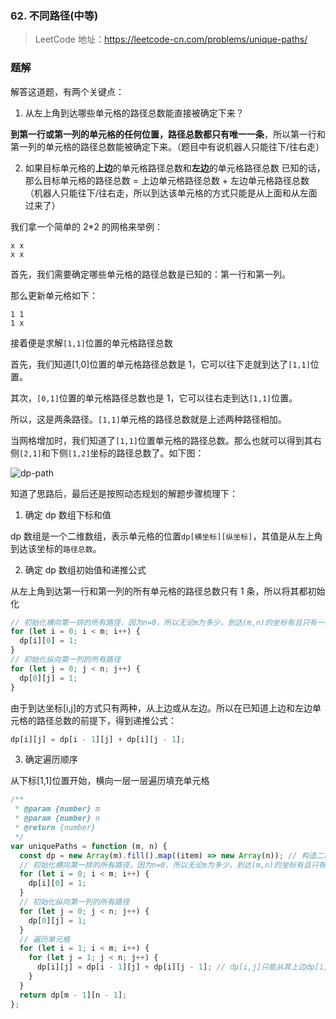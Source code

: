 ### 62. 不同路径(中等)

> LeetCode 地址：https://leetcode-cn.com/problems/unique-paths/

### 题解

解答这道题，有两个关键点：

1. 从左上角到达哪些单元格的路径总数能直接被确定下来？

**到第一行或第一列的单元格的任何位置，路径总数都只有唯一一条**，所以第一行和第一列的单元格的路径总数能被确定下来。（题目中有说机器人只能往下/往右走）

2. 如果目标单元格的**上边**的单元格路径总数和**左边**的单元格路径总数 已知的话，那么目标单元格的路径总数 = 上边单元格路径总数 + 左边单元格路径总数（机器人只能往下/往右走，所以到达该单元格的方式只能是从上面和从左面过来了）

我们拿一个简单的 2\*2 的网格来举例：

```
x x
x x
```

首先，我们需要确定哪些单元格的路径总数是已知的：第一行和第一列。

那么更新单元格如下：

```
1 1
1 x
```

接着便是求解`[1,1]`位置的单元格路径总数

首先，我们知道[1,0]位置的单元格路径总数是 1，它可以往下走就到达了`[1,1]`位置。

其次，`[0,1]`位置的单元格路径总数也是 1，它可以往右走到达`[1,1]`位置。

所以，这是两条路径。`[1,1]`单元格的路径总数就是上述两种路径相加。

当网格增加时，我们知道了`[1,1]`位置单元格的路径总数。那么也就可以得到其右侧`[2,1]`和下侧`[1,2]`坐标的路径总数了。如下图：

![dp-path](https://raw.githubusercontent.com/kerwin-ly/Blog/master/assets/imgs/algorithm/dp-path.png)

知道了思路后，最后还是按照动态规划的解题步骤梳理下：

1. 确定 dp 数组下标和值

dp 数组是一个二维数组，表示单元格的位置`dp[横坐标][纵坐标]`，其值是从左上角到达该坐标的`路径总数`。

2. 确定 dp 数组初始值和递推公式

从左上角到达第一行和第一列的所有单元格的路径总数只有 1 条，所以将其都初始化

```js
// 初始化横向第一排的所有路径，因为n=0，所以无论m为多少，到达(m,n)的坐标有且只有一条路径
for (let i = 0; i < m; i++) {
  dp[i][0] = 1;
}
// 初始化纵向第一列的所有路径
for (let j = 0; j < n; j++) {
  dp[0][j] = 1;
}
```

由于到达坐标[i,j]的方式只有两种，从上边或从左边。所以在已知道上边和左边单元格的路径总数的前提下，得到递推公式：
```js
dp[i][j] = dp[i - 1][j] + dp[i][j - 1]; 
```

3. 确定遍历顺序

从下标[1,1]位置开始，横向一层一层遍历填充单元格

```js
/**
 * @param {number} m
 * @param {number} n
 * @return {number}
 */
var uniquePaths = function (m, n) {
  const dp = new Array(m).fill().map((item) => new Array(n)); // 构造二维数组[[横坐标, 纵坐标]]
  // 初始化横向第一排的所有路径，因为n=0，所以无论m为多少，到达(m,n)的坐标有且只有一条路径
  for (let i = 0; i < m; i++) {
    dp[i][0] = 1;
  }
  // 初始化纵向第一列的所有路径
  for (let j = 0; j < n; j++) {
    dp[0][j] = 1;
  }
  // 遍历单元格
  for (let i = 1; i < m; i++) {
    for (let j = 1; j < n; j++) {
      dp[i][j] = dp[i - 1][j] + dp[i][j - 1]; // dp[i,j]只能从其上边dp[i,j-1]或左边dp[i-1, j]到达
    }
  }
  return dp[m - 1][n - 1];
};
```
